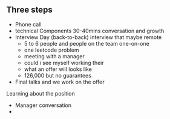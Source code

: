 ## Three steps 
- Phone call
- technical Components 30-40mins conversation and growth
- Interview Day (back-to-back) interview that maybe remote
    - 5 to 6 people and people on the team one-on-one
    - one leetcode problem
    - meeting with a manager
    - could i see myself working their
    - what an offer will looks like
    - 126,000 but no guarantees
- Final talks and we work on the offer

Learning about the position
- Manager conversation
- 